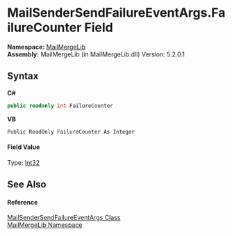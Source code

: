 # MailSenderSendFailureEventArgs.FailureCounter Field
 

**Namespace:**&nbsp;<a href="31c6ebbe-d683-7561-7308-5a5ee1f76bf5">MailMergeLib</a><br />**Assembly:**&nbsp;MailMergeLib (in MailMergeLib.dll) Version: 5.2.0.1

## Syntax

**C#**<br />
``` C#
public readonly int FailureCounter
```

**VB**<br />
``` VB
Public ReadOnly FailureCounter As Integer
```


#### Field Value
Type: <a href="http://msdn2.microsoft.com/en-us/library/td2s409d" target="_blank">Int32</a>

## See Also


#### Reference
<a href="340e57c6-df15-faf4-e6ae-2ac6dec6020b">MailSenderSendFailureEventArgs Class</a><br /><a href="31c6ebbe-d683-7561-7308-5a5ee1f76bf5">MailMergeLib Namespace</a><br />